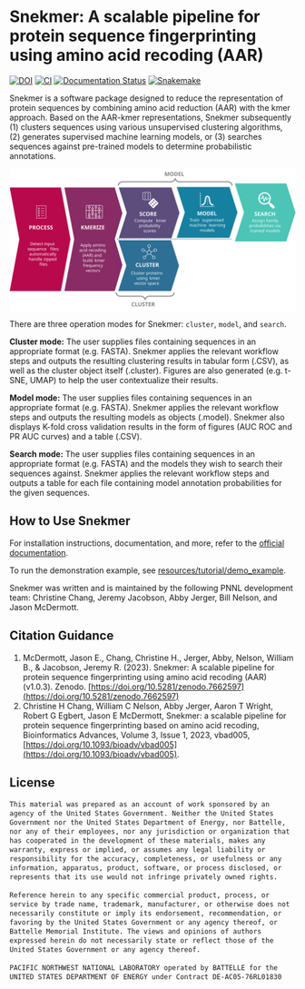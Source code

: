 # Snekmer: A scalable pipeline for protein sequence fingerprinting using amino acid recoding (AAR)

[![DOI](https://zenodo.org/badge/DOI/10.5281/zenodo.7662597.svg)](https://doi.org/10.5281/zenodo.7662597)
[![CI](https://github.com/PNNL-CompBio/Snekmer/actions/workflows/action.yml/badge.svg)](https://github.com/PNNL-CompBio/Snekmer/actions)
[![Documentation Status](https://readthedocs.org/projects/snekmer/badge/?version=latest)](https://snekmer.readthedocs.io/en/latest/?badge=latest)
[![Snakemake](https://img.shields.io/badge/snakemake-=7.0.0-brightgreen.svg?style=flat)](https://snakemake.readthedocs.io)

Snekmer is a software package designed to reduce the representation of protein sequences
by combining amino acid reduction (AAR) with the kmer approach. Based on the AAR-kmer representations,
Snekmer subsequently (1) clusters sequences using various unsupervised clustering algorithms,
(2) generates supervised machine learning models, or (3) searches sequences against pre-trained models
to determine probabilistic annotations.

<p align="center">
  <img align="center" src="resources/snekmer_workflow.svg">
</p>

There are three operation modes for Snekmer: `cluster`, `model`, and `search`.

**Cluster mode:** The user supplies files containing sequences in an appropriate format (e.g. FASTA).
Snekmer applies the relevant workflow steps and outputs the resulting clustering results in tabular form (.CSV),
as well as the cluster object itself (.cluster). Figures are also generated (e.g. t-SNE, UMAP) to help the user
contextualize their results.

**Model mode:** The user supplies files containing sequences in an appropriate format (e.g. FASTA).
Snekmer applies the relevant workflow steps and outputs the resulting models as objects (.model). Snekmer also
displays K-fold cross validation results in the form of figures (AUC ROC and PR AUC curves) and a table (.CSV).

**Search mode:** The user supplies files containing sequences in an appropriate format (e.g. FASTA)
and the models they wish to search their sequences against. Snekmer applies the relevant workflow steps
and outputs a table for each file containing model annotation probabilities for the given sequences.

## How to Use Snekmer

For installation instructions, documentation, and more, refer to
the [official documentation](https://snekmer.readthedocs.io).

To run the demonstration example, see 
[resources/tutorial/demo_example](https://github.com/PNNL-CompBio/Snekmer/tree/main/resources/tutorial/demo_example).


Snekmer was written and is maintained by the following PNNL development team: Christine Chang, Jeremy Jacobson, Abby Jerger, Bill Nelson, and Jason McDermott.

## Citation Guidance

1. McDermott, Jason E., Chang, Christine H., Jerger, Abby, Nelson, William B., & Jacobson, Jeremy R. (2023). Snekmer: A scalable pipeline for protein sequence fingerprinting using amino acid recoding (AAR) (v1.0.3). Zenodo. [https://doi.org/10.5281/zenodo.7662597](https://doi.org/10.5281/zenodo.7662597)
2. Christine H Chang, William C Nelson, Abby Jerger, Aaron T Wright, Robert G Egbert, Jason E McDermott, Snekmer: a scalable pipeline for protein sequence fingerprinting based on amino acid recoding, Bioinformatics Advances, Volume 3, Issue 1, 2023, vbad005, [https://doi.org/10.1093/bioadv/vbad005](https://doi.org/10.1093/bioadv/vbad005).

## License

    This material was prepared as an account of work sponsored by an agency of the United States Government. Neither the United States Government nor the United States Department of Energy, nor Battelle, nor any of their employees, nor any jurisdiction or organization that has cooperated in the development of these materials, makes any warranty, express or implied, or assumes any legal liability or responsibility for the accuracy, completeness, or usefulness or any information, apparatus, product, software, or process disclosed, or represents that its use would not infringe privately owned rights.

    Reference herein to any specific commercial product, process, or service by trade name, trademark, manufacturer, or otherwise does not necessarily constitute or imply its endorsement, recommendation, or favoring by the United States Government or any agency thereof, or Battelle Memorial Institute. The views and opinions of authors expressed herein do not necessarily state or reflect those of the United States Government or any agency thereof.

    PACIFIC NORTHWEST NATIONAL LABORATORY operated by BATTELLE for the UNITED STATES DEPARTMENT OF ENERGY under Contract DE-AC05-76RL01830
